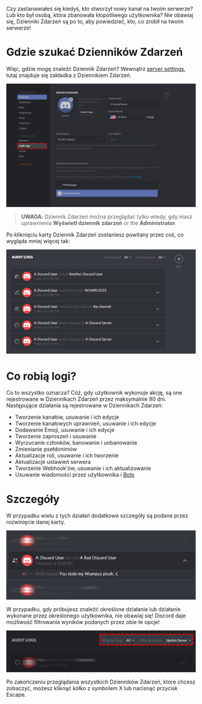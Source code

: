 <!-- TITLE:Dziennik Zdarzeń -->
<!-- SUBTITLE: Informacje o Discordowym Dzienniku Zdarzeń -->

Czy zastanawiałeś się kiedyś, kto stworzył nowy kanał na twoim serwerze? Lub kto był osobą, która zbanowała kłopotliwego użytkownika? Nie obawiaj się, Dzienniki Zdarzeń są po to, aby powiedzieć, kto, co zrobił na twoim serwerze!
# Gdzie szukać Dzienników Zdarzeń
Więc, gdzie mogę znaleźć Dziennik Zdarzeń? Wewnątrz [server settings](/server-settings), tutaj znajduje się zakładka z Dziennikiem Zdarzeń.

![Audit Logs 2](/uploads/audit-logs/audit-logs-2.png "Audit Logs 2")

> **UWAGA**: Dziennik Zdarzeń można przeglądać tylko wtedy, gdy masz uprawnienia **Wyświetl dziennik zdarzeń** or the **Administrator**.

Po kliknięciu karty Dziennik Zdarzeń zostaniesz powitany przez coś, co wygląda mniej więcej tak:

![Audit Logs 3](/uploads/audit-logs/audit-logs-3.png "Audit Logs 3")

# Co robią logi?

Co to wszystko oznacza? Cóż, gdy użytkownik wykonuje akcję, są one rejestrowane w Dziennikach Zdarzeń przez maksymalnie 90 dni. Następujące działania są rejestrowane w Dziennikach Zdarzeń:

* Tworzenie kanałów, usuwanie i ich edycje
* Tworzenie kanałowych uprawnień, usuwanie i ich edycje
* Dodawanie Emoji, usuwanie i ich edycje
* Tworzenie zaproszeń i usuwanie 
* Wyrzucanie członków, banowanie i unbanowanie 
* Zmienianie psełdonimów
* Aktualizacje roli, usuwanie i ich tworzenie
* Aktualizacje ustawień serwera
* Tworzenie Webhook'ów, usuwanie i ich aktualizowanie 
* Usuwanie wiadomości przez użytkownika i [Bots](/bots)


# Szczegóły
W przypadku wielu z tych działań dodatkowe szczegóły są podane przez rozwinięcie danej karty.

![Audit Logs 1](/uploads/audit-logs/audit-logs-1.png "Audit Logs 1")

W przypadku, gdy próbujesz znaleźć określone działanie lub działanie wykonane przez określonego użytkownika, nie obawiaj się! Discord daje możliwość filtrowania wyników podanych przez obie te opcje!

![Audit Logs 4](/uploads/audit-logs/audit-logs-4.png "Audit Logs 4")

Po zakończeniu przeglądania wszystkich Dzienników Zdarzeń, które chcesz zobaczyć, możesz kliknąć kółko z symbolem X lub nacisnąć przycisk Escape.